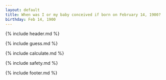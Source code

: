 ```yaml
---
layout: default
title: When was I or my baby conceived if born on February 14, 1900?
birthday: Feb 14, 1900
---
```


{% include header.md %}

{% include guess.md %}

{% include calculate.md %}

{% include safety.md %}

{% include footer.md %}



